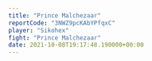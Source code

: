 ```yaml
---
title: "Prince Malchezaar"
reportCode: "3NWZ9pcKAbYPfqxC"
player: "Sikohex"
fight: "Prince Malchezaar"
date: 2021-10-08T19:17:48.190000+00:00
---
```

